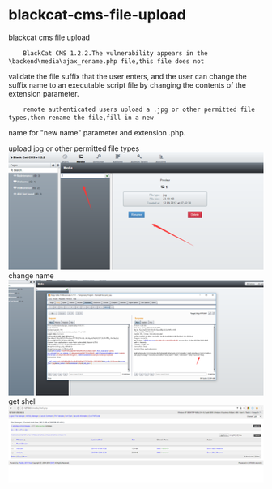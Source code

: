 # blackcat-cms-file-upload
blackcat cms file upload

  		BlackCat CMS 1.2.2.The vulnerability appears in the \backend\media\ajax_rename.php file,this file does not
validate the file suffix that the user enters, and the user can change the suffix name to an executable script file by changing the contents of the extension parameter.

  		remote authenticated users upload a .jpg or other permitted file types,then rename the file,fill in a new
name for "new name" parameter and extension .php. 

upload jpg or other permitted file types
![](https://github.com/SPuerBRead/blackcat-cms-file-upload/blob/master/pic1.png)
change name
![](https://github.com/SPuerBRead/blackcat-cms-file-upload/blob/master/pic2.png)
get shell
![](https://github.com/SPuerBRead/blackcat-cms-file-upload/blob/master/pic3.png)
